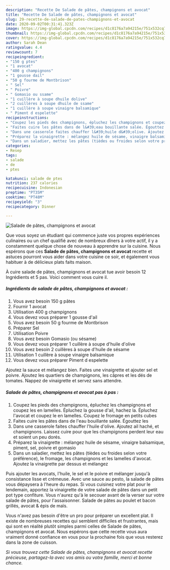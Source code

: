 ```yaml
---
description: "Recette De Salade de pâtes, champignons et avocat"
title: "Recette De Salade de pâtes, champignons et avocat"
slug: 29-recette-de-salade-de-pates-champignons-et-avocat
date: 2020-09-02T00:31:41.323Z
image: https://img-global.cpcdn.com/recipes/d1c8176a7a94215e/751x532cq70/salade-de-pates-champignons-et-avocat-photo-principale-de-la-recette.jpg
thumbnail: https://img-global.cpcdn.com/recipes/d1c8176a7a94215e/751x532cq70/salade-de-pates-champignons-et-avocat-photo-principale-de-la-recette.jpg
cover: https://img-global.cpcdn.com/recipes/d1c8176a7a94215e/751x532cq70/salade-de-pates-champignons-et-avocat-photo-principale-de-la-recette.jpg
author: Sarah Dean
ratingvalue: 4.4
reviewcount: 7
recipeingredient:
- "150 g ptes"
- "1 avocat"
- "400 g champignons"
- "1 gousse dail"
- "50 g fourme de Montbrison"
- " Sel"
- " Poivre"
- " Gomasio ou ssame"
- "1 cuillère à soupe dhuile dolive"
- "2 cuillères à soupe dhuile de ssame"
- "1 cuillère à soupe vinaigre balsamique"
- " Piment d espelette"
recipeinstructions:
- "Coupez les pieds des champignons, épluchez les champignons et coupez les en lamelles. Épluchez la gousse d&#39;ail, hachez la. Épluchez l&#39;avocat et coupez le en lamelles. Coupez le fromage en petits cubes"
- "Faites cuire les pâtes dans de l&#39;eau bouillante salée. Égouttez les"
- "Dans une casserole faites chauffer l&#39;huile d&#39;olive. Ajoutez ail haché, et champignons. Laissez cuire pour que les champignons perdent leur eau et soient un peu dorés."
- "Préparez la vinaigrette : mélangez huile de sésame, vinaigre balsamique, piment, sel, poivre et gomasio"
- "Dans un saladier, mettez les pâtes (tièdes ou froides selon votre préférence), le fromage, les champignons et les lamelles d&#39;avocat. Ajoutez la vinaigrette par dessus et mélangez"
categories:
- Resep
tags:
- salade
- de
- ptes

katakunci: salade de ptes 
nutrition: 237 calories
recipecuisine: Indonesian
preptime: "PT35M"
cooktime: "PT48M"
recipeyield: "3"
recipecategory: Dinner

---
```



![Salade de pâtes, champignons et avocat](https://img-global.cpcdn.com/recipes/d1c8176a7a94215e/751x532cq70/salade-de-pates-champignons-et-avocat-photo-principale-de-la-recette.jpg)

Que vous soyez un étudiant qui commence juste vos propres expériences culinaires ou un chef qualifié avec de nombreux dîners à votre actif, il y a constamment quelque chose de nouveau à apprendre sur la cuisine. Nous espérons que ces <strong> Salade de pâtes, champignons et avocat </strong> recette et astuces pourront vous aider dans votre cuisine ce soir, et également vous habituer à de délicieux plats faits maison.

<!--inarticleads1-->

À cuire salade de pâtes, champignons et avocat tue avoir besoin 12 Ingrédients et 5 pas. Voici comment vous cuire il.

##### Ingrédients de salade de pâtes, champignons et avocat :

1. Vous avez besoin 150 g pâtes
1. Fournir 1 avocat
1. Utilisation 400 g champignons
1. Vous devez vous préparer 1 gousse d&#39;ail
1. Vous avez besoin 50 g fourme de Montbrison
1. Préparer  Sel
1. Utilisation  Poivre
1. Vous avez besoin  Gomasio (ou sésame)
1. Vous devez vous préparer 1 cuillère à soupe d&#39;huile d&#39;olive
1. Vous avez besoin 2 cuillères à soupe d&#39;huile de sésame
1. Utilisation 1 cuillère à soupe vinaigre balsamique
1. Vous devez vous préparer  Piment d espelette


Ajoutez la sauce et mélangez bien. Faites une vinaigrette et ajouter sel et poivre. Ajoutez les quartiers de champignons, les câpres et les dés de tomates. Nappez de vinaigrette et servez sans attendre. 

<!--inarticleads2-->

##### Salade de pâtes, champignons et avocat pas à pas :

1. Coupez les pieds des champignons, épluchez les champignons et coupez les en lamelles. Épluchez la gousse d&#39;ail, hachez la. Épluchez l&#39;avocat et coupez le en lamelles. Coupez le fromage en petits cubes
1. Faites cuire les pâtes dans de l&#39;eau bouillante salée. Égouttez les
1. Dans une casserole faites chauffer l&#39;huile d&#39;olive. Ajoutez ail haché, et champignons. Laissez cuire pour que les champignons perdent leur eau et soient un peu dorés.
1. Préparez la vinaigrette : mélangez huile de sésame, vinaigre balsamique, piment, sel, poivre et gomasio
1. Dans un saladier, mettez les pâtes (tièdes ou froides selon votre préférence), le fromage, les champignons et les lamelles d&#39;avocat. Ajoutez la vinaigrette par dessus et mélangez


Puis ajouter les avocats, l&#39;huile, le sel et le poivre et mélanger jusqu&#39;à consistance lisse et crémeuse. Avec une sauce au pesto, la salade de pâtes vous dépaysera à l&#39;heure du repas. Si vous cuisinez votre plat pour le lendemain, apportez la vinaigrette de votre salade de pâtes dans un petit pot type confiture. Vous n&#39;aurez qu&#39;à le secouer avant de la verser sur votre salade de pâtes, pour l&#39;assaisonner. Salade de pâtes au poulet et bacon grillés, avocat &amp; épis de maïs. 

<!--inarticleads1-->

<p>
Vous n'avez pas besoin d'être un pro pour préparer un excellent plat. Il existe de nombreuses recettes qui semblent difficiles et frustrantes, mais qui sont en réalité plutôt simples parmi celles de Salade de pâtes, champignons et avocat. Nous espérons que cette recette vous aura vraiment donné confiance en vous pour la prochaine fois que vous resterez dans la zone de cuisson.
</p>

<p>
<i>Si vous trouvez cette Salade de pâtes, champignons et avocat recette précieuse, partagez-la avec vos amis ou votre famille, merci et bonne chance.</i>
</p>

